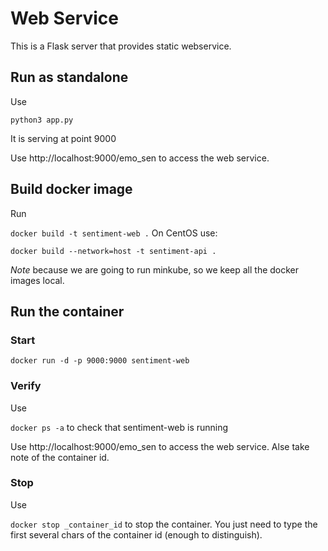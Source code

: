 # Web Service

This is a  Flask server that provides static webservice.

## Run as standalone
Use 

```python3 app.py```

It is serving at point 9000

Use http://localhost:9000/emo_sen to access the web service.

## Build docker image
Run

```docker build -t sentiment-web .```
On CentOS use:

```docker build --network=host -t sentiment-api .```

_Note_ because we are going to run minkube, so we keep all the docker images local.

## Run the container
### Start
```docker run -d -p 9000:9000 sentiment-web```

### Verify
Use

```docker ps -a``` to check that sentiment-web is running

Use http://localhost:9000/emo_sen to access the web service. Alse take note of the container id.

### Stop
Use

```docker stop _container_id``` to stop the container. You just need to type the first several chars 
of the container id (enough to distinguish).
